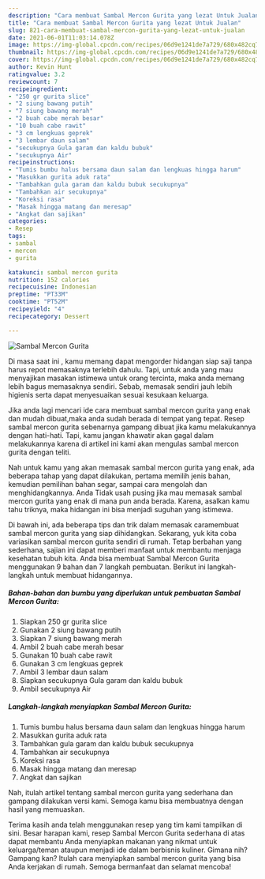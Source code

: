 ```yaml
---
description: "Cara membuat Sambal Mercon Gurita yang lezat Untuk Jualan"
title: "Cara membuat Sambal Mercon Gurita yang lezat Untuk Jualan"
slug: 821-cara-membuat-sambal-mercon-gurita-yang-lezat-untuk-jualan
date: 2021-06-01T11:03:14.078Z
image: https://img-global.cpcdn.com/recipes/06d9e1241de7a729/680x482cq70/sambal-mercon-gurita-foto-resep-utama.jpg
thumbnail: https://img-global.cpcdn.com/recipes/06d9e1241de7a729/680x482cq70/sambal-mercon-gurita-foto-resep-utama.jpg
cover: https://img-global.cpcdn.com/recipes/06d9e1241de7a729/680x482cq70/sambal-mercon-gurita-foto-resep-utama.jpg
author: Kevin Hunt
ratingvalue: 3.2
reviewcount: 7
recipeingredient:
- "250 gr gurita slice"
- "2 siung bawang putih"
- "7 siung bawang merah"
- "2 buah cabe merah besar"
- "10 buah cabe rawit"
- "3 cm lengkuas geprek"
- "3 lembar daun salam"
- "secukupnya Gula garam dan kaldu bubuk"
- "secukupnya Air"
recipeinstructions:
- "Tumis bumbu halus bersama daun salam dan lengkuas hingga harum"
- "Masukkan gurita aduk rata"
- "Tambahkan gula garam dan kaldu bubuk secukupnya"
- "Tambahkan air secukupnya"
- "Koreksi rasa"
- "Masak hingga matang dan meresap"
- "Angkat dan sajikan"
categories:
- Resep
tags:
- sambal
- mercon
- gurita

katakunci: sambal mercon gurita 
nutrition: 152 calories
recipecuisine: Indonesian
preptime: "PT33M"
cooktime: "PT52M"
recipeyield: "4"
recipecategory: Dessert

---
```



![Sambal Mercon Gurita](https://img-global.cpcdn.com/recipes/06d9e1241de7a729/680x482cq70/sambal-mercon-gurita-foto-resep-utama.jpg)

Di masa  saat ini , kamu memang dapat mengorder hidangan siap saji tanpa harus repot memasaknya terlebih dahulu. Tapi, untuk anda yang mau menyajikan masakan istimewa untuk orang tercinta, maka anda memang lebih bagus memasaknya sendiri. Sebab, memasak sendiri jauh lebih higienis serta dapat menyesuaikan sesuai kesukaan keluarga.

Jika anda lagi mencari ide cara membuat sambal mercon gurita yang enak dan mudah dibuat,maka anda sudah berada di tempat yang tepat. Resep sambal mercon gurita  sebenarnya gampang dibuat jika kamu melakukannya dengan hati-hati. Tapi, kamu jangan khawatir akan gagal dalam melakukannya 
karena di artikel ini kami akan mengulas sambal mercon gurita dengan teliti.  



Nah untuk kamu yang akan memasak sambal mercon gurita yang enak, ada beberapa tahap yang dapat dilakukan, pertama memilih jenis bahan, kemudian pemilihan bahan segar, sampai cara mengolah dan menghidangkannya. Anda Tidak usah pusing jika mau memasak sambal mercon gurita yang enak di mana pun anda berada. Karena, asalkan kamu  tahu triknya, maka hidangan ini bisa menjadi suguhan yang istimewa.

Di bawah ini, ada beberapa tips dan trik dalam memasak caramembuat sambal mercon gurita yang siap dihidangkan. Sekarang, yuk kita coba variasikan sambal mercon gurita sendiri di rumah. Tetap berbahan yang sederhana, sajian ini dapat memberi manfaat untuk membantu menjaga kesehatan tubuh kita. Anda bisa membuat Sambal Mercon Gurita menggunakan 9 bahan dan 7 langkah pembuatan. Berikut ini langkah-langkah untuk membuat hidangannya.

<!--inarticleads1-->

##### Bahan-bahan dan bumbu yang diperlukan untuk pembuatan Sambal Mercon Gurita:

1. Siapkan 250 gr gurita slice
1. Gunakan 2 siung bawang putih
1. Siapkan 7 siung bawang merah
1. Ambil 2 buah cabe merah besar
1. Gunakan 10 buah cabe rawit
1. Gunakan 3 cm lengkuas geprek
1. Ambil 3 lembar daun salam
1. Siapkan secukupnya Gula garam dan kaldu bubuk
1. Ambil secukupnya Air




<!--inarticleads2-->

##### Langkah-langkah menyiapkan Sambal Mercon Gurita:

1. Tumis bumbu halus bersama daun salam dan lengkuas hingga harum
1. Masukkan gurita aduk rata
1. Tambahkan gula garam dan kaldu bubuk secukupnya
1. Tambahkan air secukupnya
1. Koreksi rasa
1. Masak hingga matang dan meresap
1. Angkat dan sajikan




Nah, itulah artikel tentang  sambal mercon gurita  yang sederhana dan gampang dilakukan versi kami. Semoga kamu bisa membuatnya dengan hasil yang memuaskan. 

Terima kasih anda telah menggunakan resep yang tim kami tampilkan di sini. Besar harapan kami, resep  Sambal Mercon Gurita sederhana di atas dapat membantu Anda menyiapkan makanan yang nikmat untuk keluarga/teman ataupun menjadi ide dalam berbisnis kuliner. Gimana nih? Gampang kan? Itulah cara menyiapkan sambal mercon gurita yang bisa Anda kerjakan di rumah. Semoga bermanfaat dan selamat mencoba!

